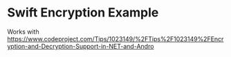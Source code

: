 # Swift Encryption Example

Works with https://www.codeproject.com/Tips/1023149/%2FTips%2F1023149%2FEncryption-and-Decryption-Support-in-NET-and-Andro
